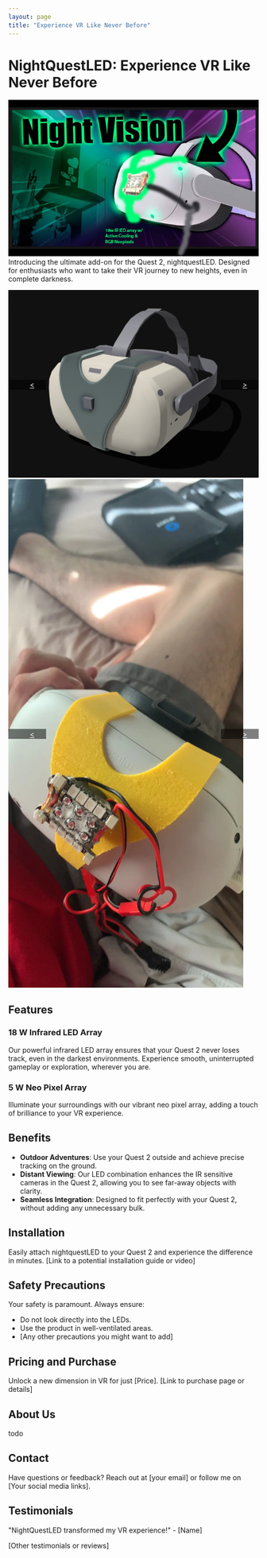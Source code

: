 ```yaml
---
layout: page
title: "Experience VR Like Never Before"
---
```


# NightQuestLED: Experience VR Like Never Before
[![Env](img/NightQuestLED.png)](https://www.nightquestled.com/buy)\
Introducing the ultimate add-on for the Quest 2, nightquestLED. Designed for enthusiasts who want to take their VR journey to new heights, even in complete darkness.

<!-- Scoped Bootstrap Carousel Styles -->
<style>
.bootstrap-carousel-container .carousel {
    position: relative;
    display: block;
}
.bootstrap-carousel-container .carousel-inner {
    position: relative;
    overflow: hidden;
    width: 100%;
}
.bootstrap-carousel-container .carousel-item {
    position: relative;
    display: none;
    align-items: center;
    width: 100%;
    transition: transform 0.6s ease-in-out;
}
.bootstrap-carousel-container .carousel-item.active {
    display: block;
}
.bootstrap-carousel-container .carousel-control-prev,
.bootstrap-carousel-container .carousel-control-next {
    position: absolute;
    top: 50%;
    bottom: auto;
    z-index: 1;
    display: flex;
    align-items: center;
    justify-content: center;
    width: 15%;
    color: #fff;
    text-align: center;
    background: rgba(0, 0, 0, 0.5);
    transition: opacity 0.15s ease;
    transform: translateY(-50%);
}

.bootstrap-carousel-container .carousel-control-prev {
    left: 0;
}

.bootstrap-carousel-container .carousel-control-next {
    right: 0;
}
.bootstrap-carousel-container .carousel-control-prev:hover,
.bootstrap-carousel-container .carousel-control-next:hover {
    color: #fff;
    text-decoration: none;
    background: rgba(0, 0, 0, 0.9);
}
.bootstrap-carousel-container .carousel-control-prev-icon,
.bootstrap-carousel-container .carousel-control-next-icon {
    display: inline-block;
    width: 20px;
    height: 20px;
    background: no-repeat 50% / 100% 100%;
}
</style>

<div class="bootstrap-carousel-container">
    <!-- Carousel -->
    <div id="CADCarousel" class="carousel slide" data-ride="carousel">
        <div class="carousel-inner">
            <div class="carousel-item active">
                <img src="img/CADv2_0.PNG" alt="CAD Image 1" class="d-block w-100">
            </div>
            <div class="carousel-item">
                <img src="img/CADv2_1.PNG" alt="CAD Image 2" class="d-block w-100">
            </div>
            <div class="carousel-item">
                <img src="img/CADv2_2.PNG" alt="CAD Image 3" class="d-block w-100">
            </div>
            <div class="carousel-item">
                <img src="img/CADv2_3.PNG" alt="CAD Image 4" class="d-block w-100">
            </div>
            <div class="carousel-item">
                <img src="img/CADv2_4.PNG" alt="CAD Image 5" class="d-block w-100">
            </div>
        </div>
        <a class="carousel-control-prev" href="#CADCarousel" role="button" data-slide="prev">
            <span class="carousel-control-prev-icon" aria-hidden="true"></span>
            <span class="sr-only">&lt</span>
        </a>
        <a class="carousel-control-next" href="#CADCarousel" role="button" data-slide="next">
            <span class="carousel-control-next-icon" aria-hidden="true"></span>
            <span class="sr-only">&gt</span>
        </a>
    </div>
    <!-- Physical Prototype Carousel -->
    <div id="PhysicalProtoCarousel" class="carousel slide" data-ride="carousel">
        <div class="carousel-inner">
            <div class="carousel-item active">
                <img src="img/Physical_Prototype_v2_0.JPG" alt="Physical Prototype Image 1" class="d-block w-100">
            </div>
            <div class="carousel-item">
                <img src="img/Physical_Prototype_v2_1.JPG" alt="Physical Prototype Image 2" class="d-block w-100">
            </div>
        </div>
        <a class="carousel-control-prev" href="#PhysicalProtoCarousel" role="button" data-slide="prev">
            <span class="carousel-control-prev-icon" aria-hidden="true"></span>
            <span class="sr-only">&lt</span>
        </a>
        <a class="carousel-control-next" href="#PhysicalProtoCarousel" role="button" data-slide="next">
            <span class="carousel-control-next-icon" aria-hidden="true"></span>
            <span class="sr-only">&gt</span>
        </a>
    </div>


</div>

<!-- Add Bootstrap and jQuery JS for carousel functionality -->
<script src="https://ajax.googleapis.com/ajax/libs/jquery/3.5.1/jquery.min.js"></script>
<script src="https://maxcdn.bootstrapcdn.com/bootstrap/4.5.2/js/bootstrap.min.js"></script>

## Features
### 18 W Infrared LED Array
Our powerful infrared LED array ensures that your Quest 2 never loses track, even in the darkest environments. Experience smooth, uninterrupted gameplay or exploration, wherever you are.

### 5 W Neo Pixel Array
Illuminate your surroundings with our vibrant neo pixel array, adding a touch of brilliance to your VR experience.

## Benefits
- **Outdoor Adventures**: Use your Quest 2 outside and achieve precise tracking on the ground.
- **Distant Viewing**: Our LED combination enhances the IR sensitive cameras in the Quest 2, allowing you to see far-away objects with clarity.
- **Seamless Integration**: Designed to fit perfectly with your Quest 2, without adding any unnecessary bulk.

## Installation
Easily attach nightquestLED to your Quest 2 and experience the difference in minutes. [Link to a potential installation guide or video]

## Safety Precautions
Your safety is paramount. Always ensure:
- Do not look directly into the LEDs.
- Use the product in well-ventilated areas.
- [Any other precautions you might want to add]

## Pricing and Purchase
Unlock a new dimension in VR for just [Price]. [Link to purchase page or details]

## About Us
todo

## Contact
Have questions or feedback? Reach out at [your email] or follow me on [Your social media links].

## Testimonials
"NightQuestLED transformed my VR experience!" - [Name]

[Other testimonials or reviews]
